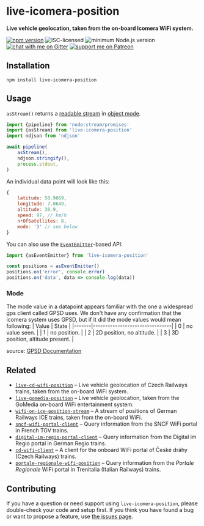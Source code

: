 # live-icomera-position

**Live vehicle geolocation, taken from the on-board Icomera WiFi system.**

[![npm version](https://img.shields.io/npm/v/live-icomera-position.svg)](https://www.npmjs.com/package/live-icomera-position)
![ISC-licensed](https://img.shields.io/github/license/derhuerst/live-icomera-position.svg)
![minimum Node.js version](https://img.shields.io/node/v/live-icomera-position.svg)
[![chat with me on Gitter](https://img.shields.io/badge/chat%20with%20me-on%20gitter-512e92.svg)](https://gitter.im/derhuerst)
[![support me on Patreon](https://img.shields.io/badge/support%20me-on%20patreon-fa7664.svg)](https://patreon.com/derhuerst)


## Installation

```shell
npm install live-icomera-position
```


## Usage

`asStream()` returns a [readable stream](https://nodejs.org/api/stream.html#stream_class_stream_readable) in [object mode](https://nodejs.org/api/stream.html#stream_object_mode).

```js
import {pipeline} from 'node:stream/promises'
import {asStream} from 'live-icomera-position'
import ndjson from 'ndjson'

await pipeline(
	asStream(),
	ndjson.stringify(),
	process.stdout,
)
```

An individual data point will look like this:

```js
{
	latitude: 50.9069,
	longitude: 7.0649,
	altitude: 36.9,
	speed: 97, // km/h
	nrOfSatellites: 8,
	mode: '3' // see below
}
```

You can also use the [`EventEmitter`](https://nodejs.org/api/events.html#events_class_eventemitter)-based API:

```js
import {asEventEmitter} from 'live-icomera-position'

const positions = asEventEmitter()
positions.on('error', console.error)
positions.on('data', data => console.log(data))
```

### Mode

The mode value in a datapoint appears familiar with the one a widespread gps client called GPSD uses.
We don't have any confirmation that the icomera system uses GPSD, but if it did the mode values would mean following:
| Value | State                          |
|-------|--------------------------------|
| 0     | no value seen.                 |
| 1     | no position.                   |
| 2     | 2D position, no altitude.      |
| 3     | 3D position, altitude present. |

source: [GPSD Documentation](https://gpsd.gitlab.io/gpsd/gpsd_json.html)


## Related

- [`live-cd-wifi-position`](htttps://github.com/derhuerst/live-cd-wifi-position) – Live vehicle geolocation of Czech Railways trains, taken from the on-board WiFi system.
- [`live-gomedia-position`](htttps://github.com/derhuerst/live-gomedia-position) – Live vehicle geolocation, taken from the GoMedia on-board WiFi entertainment system.
- [`wifi-on-ice-position-stream`](https://github.com/derhuerst/wifi-on-ice-position-stream) – A stream of positions of German Railways ICE trains, taken from the on-board WiFi.
- [`sncf-wifi-portal-client`](https://github.com/derhuerst/sncf-wifi-portal-client) – Query information from the SNCF WiFi portal in French TGV trains.
- [`digital-im-regio-portal-client`](https://github.com/derhuerst/digital-im-regio-portal-client) – Query information from the Digital im Regio portal in German Regio trains.
- [`cd-wifi-client`](https://github.com/derhuerst/cd-wifi-client) – A client for the onboard WiFi portal of České dráhy (Czech Railways) trains.
- [`portale-regionale-wifi-position`](https://github.com/derhuerst/portale-regionale-wifi-position) – Query information from the *Portale Regionale* WiFi portal in Trenitalia (Italian Railways) trains.


## Contributing

If you have a question or need support using `live-icomera-position`, please double-check your code and setup first. If you think you have found a bug or want to propose a feature, use [the issues page](https://github.com/derhuerst/live-icomera-position/issues).
